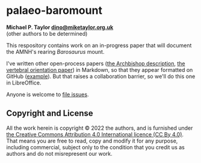 # palaeo-baromount

**Michael P. Taylor <dino@miketaylor.org.uk>**  
(other authors to be determined)

This respository contains work on an in-progress paper that will document the AMNH's rearing _Barosaurus_ mount.

I've written other open-process papers ([the Archbishop description](https://github.com/MikeTaylor/palaeo-archbishop/), [the vertebral orientation paper](https://github.com/MikeTaylor/palaeo-vo/)) in Markdown, so that they appear formatted on GitHub ([example](https://github.com/MikeTaylor/palaeo-vo/blob/master/vo-manuscript.md)). But that raises a collaboration barrier, so we'll do this one in LibreOffice.

Anyone is welcome to [file issues](https://github.com/MikeTaylor/palaeo-baromount/issues).

## Copyright and License

All the work herein is copyright © 2022 the authors, and is furnished under [the Creative Commons Attribution 4.0 International licence (CC By 4.0)](https://creativecommons.org/licenses/by/4.0/). That means you are free to read, copy and modify it for any purpose, including commercial, subject only to the condition that you credit us as authors and do not misrepresent our work.

